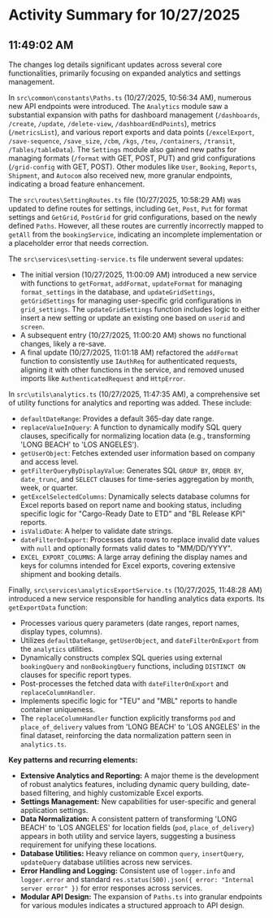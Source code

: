 # Activity Summary for 10/27/2025

## 11:49:02 AM
The changes log details significant updates across several core functionalities, primarily focusing on expanded analytics and settings management.

In `src\common\constants\Paths.ts` (10/27/2025, 10:56:34 AM), numerous new API endpoints were introduced. The `Analytics` module saw a substantial expansion with paths for dashboard management (`/dashboards`, `/create`, `/update`, `/delete-view`, `/dashboardEndPoints`), metrics (`/metricsList`), and various report exports and data points (`/excelExport`, `/save-sequence`, `/save_size`, `/cbm`, `/kgs`, `/teu`, `/containers`, `/transit`, `/Tables/tableData`). The `Settings` module also gained new paths for managing formats (`/format` with GET, POST, PUT) and grid configurations (`/grid-config` with GET, POST). Other modules like `User`, `Booking`, `Reports`, `Shipment`, and `Autocom` also received new, more granular endpoints, indicating a broad feature enhancement.

The `src\routes\SettingRoutes.ts` file (10/27/2025, 10:58:29 AM) was updated to define routes for settings, including `Get`, `Post`, `Put` for format settings and `GetGrid`, `PostGrid` for grid configurations, based on the newly defined `Paths`. However, all these routes are currently incorrectly mapped to `getAll` from the `bookingService`, indicating an incomplete implementation or a placeholder error that needs correction.

The `src\services\setting-service.ts` file underwent several updates:
- The initial version (10/27/2025, 11:00:09 AM) introduced a new service with functions to `getFormat`, `addFormat`, `updateFormat` for managing `format_settings` in the database, and `updateGridSettings`, `getGridSettings` for managing user-specific grid configurations in `grid_settings`. The `updateGridSettings` function includes logic to either insert a new setting or update an existing one based on `userid` and `screen`.
- A subsequent entry (10/27/2025, 11:00:20 AM) shows no functional changes, likely a re-save.
- A final update (10/27/2025, 11:01:18 AM) refactored the `addFormat` function to consistently use `IAuthReq` for authenticated requests, aligning it with other functions in the service, and removed unused imports like `AuthenticatedRequest` and `HttpError`.

In `src\utils\analytics.ts` (10/27/2025, 11:47:35 AM), a comprehensive set of utility functions for analytics and reporting was added. These include:
- `defaultDateRange`: Provides a default 365-day date range.
- `replaceValueInQuery`: A function to dynamically modify SQL query clauses, specifically for normalizing location data (e.g., transforming 'LONG BEACH' to 'LOS ANGELES').
- `getUserObject`: Fetches extended user information based on company and access level.
- `getFilterQueryByDisplayValue`: Generates SQL `GROUP BY`, `ORDER BY`, `date_trunc`, and `SELECT` clauses for time-series aggregation by month, week, or quarter.
- `getExcelSelectedColumns`: Dynamically selects database columns for Excel reports based on report name and booking status, including specific logic for "Cargo-Ready Date to ETD" and "BL Release KPI" reports.
- `isValidDate`: A helper to validate date strings.
- `dateFilterOnExport`: Processes data rows to replace invalid date values with `null` and optionally formats valid dates to "MM/DD/YYYY".
- `EXCEL_EXPORT_COLUMNS`: A large array defining the display names and keys for columns intended for Excel exports, covering extensive shipment and booking details.

Finally, `src\services\analyticsExportService.ts` (10/27/2025, 11:48:28 AM) introduced a new service responsible for handling analytics data exports. Its `getExportData` function:
- Processes various query parameters (date ranges, report names, display types, columns).
- Utilizes `defaultDateRange`, `getUserObject`, and `dateFilterOnExport` from the `analytics` utilities.
- Dynamically constructs complex SQL queries using external `bookingQuery` and `nonBookingQuery` functions, including `DISTINCT ON` clauses for specific report types.
- Post-processes the fetched data with `dateFilterOnExport` and `replaceColumnHandler`.
- Implements specific logic for "TEU" and "MBL" reports to handle container uniqueness.
- The `replaceColumnHandler` function explicitly transforms `pod` and `place_of_delivery` values from 'LONG BEACH' to 'LOS ANGELES' in the final dataset, reinforcing the data normalization pattern seen in `analytics.ts`.

**Key patterns and recurring elements:**
- **Extensive Analytics and Reporting:** A major theme is the development of robust analytics features, including dynamic query building, date-based filtering, and highly customizable Excel exports.
- **Settings Management:** New capabilities for user-specific and general application settings.
- **Data Normalization:** A consistent pattern of transforming 'LONG BEACH' to 'LOS ANGELES' for location fields (`pod`, `place_of_delivery`) appears in both utility and service layers, suggesting a business requirement for unifying these locations.
- **Database Utilities:** Heavy reliance on common `query`, `insertQuery`, `updateQuery` database utilities across new services.
- **Error Handling and Logging:** Consistent use of `logger.info` and `logger.error` and standard `res.status(500).json({ error: "Internal server error" })` for error responses across services.
- **Modular API Design:** The expansion of `Paths.ts` into granular endpoints for various modules indicates a structured approach to API design.
